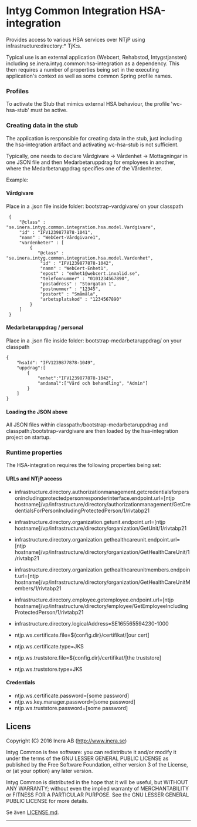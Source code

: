 # Intyg Common Integration HSA-integration

Provides access to various HSA services over NTjP using infrastructure:directory:* TjK:s.

Typical use is an external application (Webcert, Rehabstod, Intygstjansten) including se.inera.intyg.common:hsa-integration
as a dependency. This then requires a number of properties being set in the executing application's context as well as 
some common Spring profile names.

### Profiles
To activate the Stub that mimics external HSA behaviour, the profile 'wc-hsa-stub' must be active.

### Creating data in the stub
The application is responsible for creating data in the stub, just including the hsa-integration artifact and activating wc-hsa-stub is not sufficient.

Typically, one needs to declare Vårdgivare -> Vårdenhet -> Mottagningar in one JSON file and then Medarbetaruppdrag for employees in another, where the Medarbetaruppdrag specifies one of the Vårdenheter.

Example:
#### Vårdgivare

Place in a .json file inside folder: bootstrap-vardgivare/ on your classpath

     {
         "@class" : "se.inera.intyg.common.integration.hsa.model.Vardgivare",
         "id" : "IFV1239877878-1041",
         "namn" : "WebCert-Vårdgivare1",
         "vardenheter" : [
             {
             	"@class" : "se.inera.intyg.common.integration.hsa.model.Vardenhet",
                 "id" : "IFV1239877878-1042",
                 "namn" : "WebCert-Enhet1",
                 "epost" : "enhet1@webcert.invalid.se",
                 "telefonnummer" : "0101234567890",
                 "postadress" : "Storgatan 1",
                 "postnummer" : "12345",
                 "postort" : "Småmåla",
                 "arbetsplatskod" : "1234567890"
             }
         ]
     }
     
#### Medarbetaruppdrag / personal

Place in a .json file inside folder: bootstrap-medarbetaruppdrag/ on your classpath

    {
        "hsaId": "IFV1239877878-1049",
        "uppdrag":[
        	{
        	 	"enhet":"IFV1239877878-1042",
        	 	"andamal":["Vård och behandling", "Admin"]
        	}
        ]
    }
    
#### Loading the JSON above    
All JSON files within classpath:/bootstrap-medarbetaruppdrag and classpath:/bootstrap-vardgivare are then loaded by the hsa-integration project on startup.
    
### Runtime properties
The HSA-integration requires the following properties being set:

#### URLs and NTjP access
- infrastructure.directory.authorizationmanagement.getcredentialsforpersonincludingprotectedpersonresponderinterface.endpoint.url=[ntjp hostname]/vp/infrastructure/directory/authorizationmanagement/GetCredentialsForPersonIncludingProtectedPerson/1/rivtabp21
- infrastructure.directory.organization.getunit.endpoint.url=[ntjp hostname]/vp/infrastructure/directory/organization/GetUnit/1/rivtabp21
- infrastructure.directory.organization.gethealthcareunit.endpoint.url=[ntjp hostname]/vp/infrastructure/directory/organization/GetHealthCareUnit/1/rivtabp21
- infrastructure.directory.organization.gethealthcareunitmembers.endpoint.url=[ntjp hostname]/vp/infrastructure/directory/organization/GetHealthCareUnitMembers/1/rivtabp21
- infrastructure.directory.employee.getemployee.endpoint.url=[ntjp hostname]/vp/infrastructure/directory/employee/GetEmployeeIncludingProtectedPerson/1/rivtabp21
- infrastructure.directory.logicalAddress=SE165565594230-1000
  
- ntjp.ws.certificate.file=${config.dir}/certifikat/[our cert]
- ntjp.ws.certificate.type=JKS
- ntjp.ws.truststore.file=${config.dir}/certifikat/[the truststore]
- ntjp.ws.truststore.type=JKS

#### Credentials
- ntjp.ws.certificate.password=[some password]
- ntjp.ws.key.manager.password=[some password]
- ntjp.ws.truststore.password=[some password]

## Licens
Copyright (C) 2016 Inera AB (http://www.inera.se)

Intyg Common is free software: you can redistribute it and/or modify it under the terms of the GNU LESSER GENERAL PUBLIC LICENSE as published by the Free Software Foundation, either version 3 of the License, or (at your option) any later version.

Intyg Common is distributed in the hope that it will be useful, but WITHOUT ANY WARRANTY; without even the implied warranty of MERCHANTABILITY or FITNESS FOR A PARTICULAR PURPOSE.  See the GNU LESSER GENERAL PUBLIC LICENSE for more details.

Se även [LICENSE.md](https://github.com/sklintyg/common/blob/master/LICENSE.md). 

-----